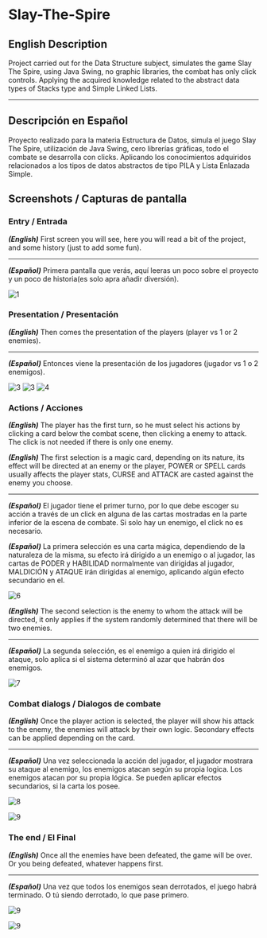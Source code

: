 # Slay-The-Spire

## English Description

Project carried out for the Data Structure subject, simulates the game Slay The Spire, using Java Swing, no graphic libraries, the combat has only click controls. Applying the acquired knowledge related to the abstract data types of Stacks type and Simple Linked Lists.

___

## Descripción en Español

Proyecto realizado para la materia Estructura de Datos, simula el juego Slay The Spire, utilización de Java Swing, cero librerías gráficas, todo el combate se desarrolla con clicks. Aplicando los conocimientos adquiridos relacionados a los tipos de datos abstractos de tipo PILA y Lista Enlazada Simple.


## Screenshots / Capturas de pantalla 

### Entry / Entrada

***(English)*** First screen you will see, here you will read a bit of the project, and some history (just to add some fun).

___

***(Español)*** Primera pantalla que verás, aquí leeras un poco sobre el proyecto y un poco de historia(es solo apra añadir diversión). 

![1](/capturas/Inicio.png)

### Presentation / Presentación

***(English)*** Then comes the presentation of the players (player vs 1 or 2 enemies).

___

***(Español)*** Entonces viene la presentación de los jugadores (jugador vs 1 o 2 enemigos).

![3](/capturas/Jugador.png)
![3](/capturas/comabate1.png)
![4](/capturas/combate2.png)

### Actions / Acciones

***(English)*** The player has the first turn, so he must select his actions by clicking a card below the combat scene, then clicking a enemy to attack. The click is not needed if there is only one enemy.

***(English)*** The first selection is a magic card, depending on its nature, its effect will be directed at an enemy or the player, POWER or SPELL cards usually affects the player stats, CURSE and ATTACK are casted against the enemy you choose.

___

***(Español)*** El jugador tiene el primer turno, por lo que debe escoger su acción a través de un click en alguna de las cartas mostradas en la parte inferior de la escena de combate. Si solo hay un enemigo, el click no es necesario.

***(Español)*** La primera selección es una carta mágica, dependiendo de la naturaleza de la misma, su efecto irá dirigido a un enemigo o al jugador, las cartas de PODER y HABILIDAD normalmente van dirigidas al jugador, MALDICIÓN y ATAQUE irán dirigidas al enemigo, aplicando algún efecto secundario en el.

![6](/capturas/cartas.png)


***(English)*** The second selection is the enemy to whom the attack will be directed, it only applies if the system randomly determined that there will be two enemies.

___

***(Español)*** La segunda selección, es el enemigo a quien irá dirigido el ataque, solo aplica si el sistema determinó al azar que habrán dos enemigos.

![7](/capturas/seleccion.png)

### Combat dialogs / Dialogos de combate

***(English)*** Once the player action is selected, the player will show his attack to the enemy, the enemies will attack by their own logic. Secondary effects can be applied depending on the card.

___

***(Español)*** Una vez seleccionada la acción del jugador, el jugador mostrara su ataque al enemigo, los enemigos atacan según su propia logica. Los enemigos atacan por su propia lógica. Se pueden aplicar efectos secundarios, si la carta los posee.

![8](/capturas/efectos.png)

![9](/capturas/curar.png)

### The end / El Final 

***(English)*** Once all the enemies have been defeated, the game will be over. Or you being defeated, whatever happens first.

___

***(Español)*** Una vez que todos los enemigos sean derrotados, el juego habrá terminado. O tú siendo derrotado, lo que pase primero.

![9](/capturas/Victoria.png)

![9](/capturas/final.png)







